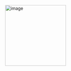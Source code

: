 <img width="197" alt="image" src="https://github.com/user-attachments/assets/0bff312e-afac-4ac9-8792-c018ed0b32f8">
